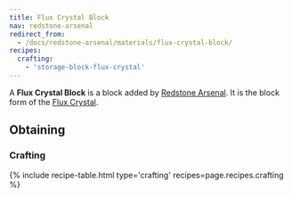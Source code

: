```yaml
---
title: Flux Crystal Block
nav: redstone-arsenal
redirect_from:
  - /docs/redstone-arsenal/materials/flux-crystal-block/
recipes:
  crafting:
    - 'storage-block-flux-crystal'
---
```


A **Flux Crystal Block** is a block added by [Redstone Arsenal](/docs/redstone-arsenal/). It is the block form of the [Flux Crystal](/docs/redstone-arsenal/materials/flux-crystal).

Obtaining
---------

### Crafting
{% include recipe-table.html type='crafting' recipes=page.recipes.crafting %}
